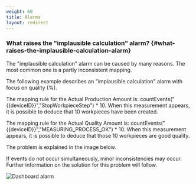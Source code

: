 ```yaml
---
weight: 60
title: Alarms
layout: redirect
---
```


### What raises the "implausible calculation" alarm? {#what-raises-the-implausible-calculation-alarm}

The "implausible calculation" alarm can be caused by many reasons. The most common one is a partly inconsistent mapping.

The following example describes an "implausible calculation" alarm with focus on quality (%).

The mapping rule for the Actual Production Amount is: countEvents("{{deviceID}}","StopWorkpieceStep") * 10. When this measurement appears, it is possible to deduce that 10 workpieces have been created.

The mapping rule for the Actual Quality Amount is: countEvents("{{deviceID}}","MEASURING_PROCESS_OK") * 10. When this measurement appears, it is possible to deduce that those 10 workpieces are good quality.

The problem is explained in the image below.

If events do not occur simultaneously, minor inconsistencies may occur. Further information on the solution for this problem will follow.

![Dashboard alarm](/images/oee/faq/faq-implausible-calculation-alarm.png)
